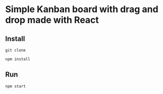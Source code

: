 # Simple Kanban board with drag and drop made with React 

## Install

```
git clone 

npm install

```

## Run

```
npm start

```
